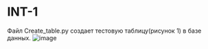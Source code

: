 # INT-1
Файл Create_table.py создает тестовую таблицу(рисунок 1) в базе данных.
![image](https://github.com/VadimNigmatillin/INT-1/assets/82418383/55d2fe74-cb0c-4ea5-9d35-937d14dea3c3)
